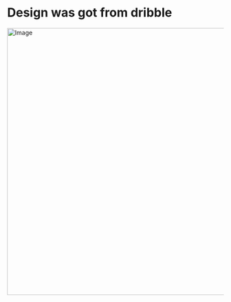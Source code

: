 # Design was got from dribble
<img width="621" alt="Image" src="https://github.com/user-attachments/assets/baf82c55-41ef-4260-8d93-04a76b0463f5" />

